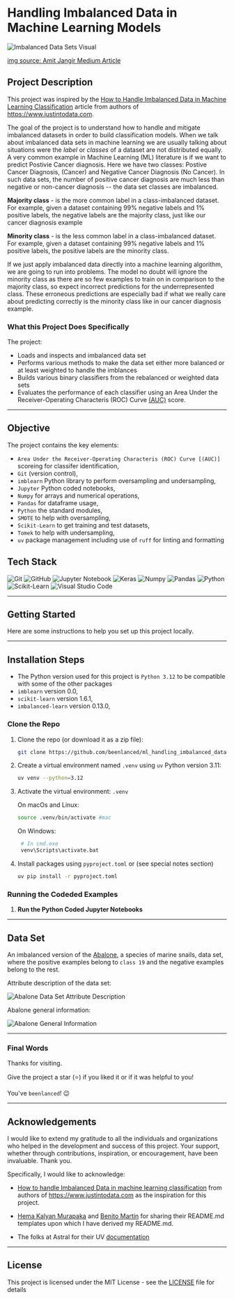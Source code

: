# Handling Imbalanced Data in Machine Learning Models

<p>
  <img alt="Imbalanced Data Sets Visual" src="imgs/imbalanced_dataset.jpeg"/>
</p>

[img source: Amit Jangir Medium Article](https://medium.com/@amitkumarjangir2806/heres-how-you-can-tackle-imbalanced-datasets-559bd4b95dfa)

## Project Description

This project was inspired by the [How to Handle Imbalanced Data in Machine Learning Classification](https://www.justintodata.com/imbalanced-data-machine-learning-classification/) article from authors of https://www.justintodata.com.

The goal of the project is to understand how to handle and mitigate imbalanced datasets in order to build classification models. When we talk about imbalanced data sets in machine learning we are usually talking about situations were the _label_ or _classes_ of a dataset are not distributed equally. A very common example in Machine Learning (ML) literature is if we want to predict Postivie Cancer diagnosis. Here we have two classes: Postive Cancer Diagnosis, (Cancer) and Negative Cancer Diagnosis (No Cancer). In such data sets, the number of positive cancer diagnosis are much less than negative or non-cancer diagnosis -- the data set classes are imbalanced.

**Majority class** - is the more common label in a class-imbalanced dataset. For example, given a dataset containing 99% negative labels and 1% positive labels, the negative labels are the majority class, just like our cancer diagnosis example

**Minority class** - is the less common label in a class-imbalanced dataset. For example, given a dataset containing 99% negative labels and 1% positive labels, the positive labels are the minority class.

If we just apply imbalanced data directly into a machine learning algorithm, we are going to run into problems. The model no doubt will ignore the minority class as there are so few examples to train on in comparison to the majority class, so expect incorrect predictions for the underrepresented class. These erroneous predictions are especially bad if what we really care about predicting correctly is the minority class like in our cancer diagnosis example.

### What this Project Does Specifically

The project:

- Loads and inspects and imbalanced data set
- Performs various methods to make the data set either more balanced or at least weighted to handle the imblances
- Builds various binary classifiers from the rebalanced or weighted data sets
- Evaluates the performance of each classifier using an Area Under the Receiver-Operating Characteris (ROC) Curve [(AUC)](https://developers.google.com/machine-learning/glossary#AUC) score.

---

## Objective

The project contains the key elements:

- `Area Under the Receiver-Operating Characteris (ROC) Curve [(AUC)]` scoreing for classifer identification,
- `Git` (version control),
- `imblearn` Python library to perform oversampling and undersampling,
- `Jupyter` Python coded notebooks,
- `Numpy` for arrays and numerical operations,
- `Pandas` for dataframe usage,
- `Python` the standard modules,
- `SMOTE` to help with oversampling,
- `Scikit-Learn` to get training and test datasets,
- `Tomek` to help with undersampling,
- `uv` package management including use of `ruff` for linting and formatting

## Tech Stack

![Git](https://img.shields.io/badge/git-%23F05033.svg?style=for-the-badge&logo=git&logoColor=white)
![GitHub](https://img.shields.io/badge/GitHub-%23121011.svg?logo=github&logoColor=white)
![Jupyter Notebook](https://img.shields.io/badge/jupyter-%23FA0F00.svg?style=for-the-badge&logo=jupyter&logoColor=white)
![Keras](https://img.shields.io/badge/Keras-FF0000?style=for-the-badge&logo=keras&logoColor=white)
![Numpy](https://img.shields.io/badge/Numpy-777BB4?style=for-the-badge&logo=numpy&logoColor=white)
![Pandas](https://img.shields.io/badge/Pandas-150458?logo=pandas&logoColor=fff)
![Python](https://img.shields.io/badge/python-3670A0?style=for-the-badge&logo=python&logoColor=ffdd54)
![Scikit-Learn](https://img.shields.io/badge/scikit_learn-F7931E?style=for-the-badge&logo=scikit-learn&logoColor=white)
![Visual Studio Code](https://img.shields.io/badge/Visual%20Studio%20Code-0078d7.svg?style=for-the-badge&logo=visual-studio-code&logoColor=white)

---

## Getting Started

Here are some instructions to help you set up this project locally.

---

## Installation Steps

- The Python version used for this project is `Python 3.12` to be compatible with some of the other packages
- `imblearn` version 0.0,
- `scikit-learn` version 1.6.1,
- `imbalanced-learn` version 0.13.0,

### Clone the Repo

1. Clone the repo (or download it as a zip file):

   ```bash
   git clone https://github.com/beenlanced/ml_handling_imbalanced_data.git
   ```

2. Create a virtual environment named `.venv` using `uv` Python version 3.11:

   ```bash
   uv venv --python=3.12
   ```

3. Activate the virtual environment: `.venv`

   On macOs and Linux:

   ```bash
   source .venv/bin/activate #mac
   ```

   On Windows:

   ```bash
    # In cmd.exe
    venv\Scripts\activate.bat
   ```

4. Install packages using `pyproject.toml` or (see special notes section)

   ```bash
   uv pip install -r pyproject.toml
   ```

### Running the Codeded Examples

1. **Run the Python Coded Jupyter Notebooks**

---

## Data Set

An imbalanced version of the [Abalone](https://sci2s.ugr.es/keel/dataset.php?cod=115), a species of marine snails, data set, where the positive examples belong to `class 19` and the negative examples belong to the rest.

Attribute description of the data set:

<p>
  <img alt="Abalone Data Set Attribute Description" src="imgs/dataset_attribute_info.png"/>
</p>

Abalone general information:

<p>
  <img alt="Abalone General Information" src="imgs/dataset_general_info.png"/>
</p>

---

### Final Words

Thanks for visiting.

Give the project a star (⭐) if you liked it or if it was helpful to you!

You've `beenlanced`! 😉

---

## Acknowledgements

I would like to extend my gratitude to all the individuals and organizations who helped in the development and success of this project. Your support, whether through contributions, inspiration, or encouragement, have been invaluable. Thank you.

Specifically, I would like to acknowledge:

- [How to handle Imbalanced Data in machine learning classification](https://www.justintodata.com/imbalanced-data-machine-learning-classification/) from authors of https://www.justintodata.com as the inspiration for this project.

- [Hema Kalyan Murapaka](https://www.linkedin.com/in/hemakalyan) and [Benito Martin](https://martindatasol.com/blog) for sharing their README.md templates upon which I have derived my README.md.

- The folks at Astral for their UV [documentation](https://docs.astral.sh/uv/)

---

## License

This project is licensed under the MIT License - see the [LICENSE](./LICENSE) file for details
